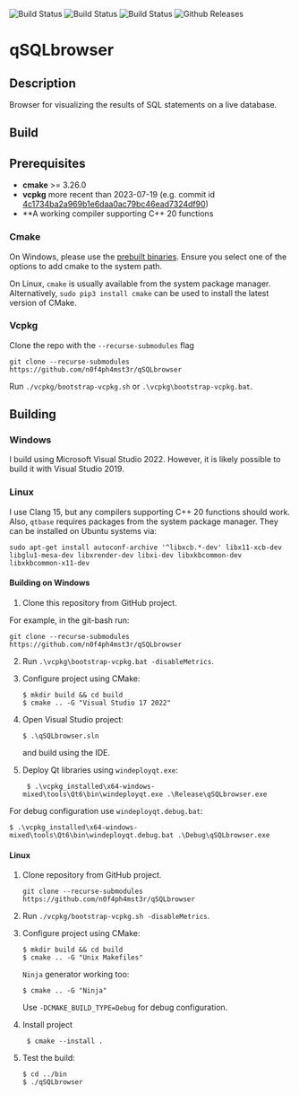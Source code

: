 ![Build Status](https://github.com/n0f4ph4mst3r/qSQLbrowser/actions/workflows/ccpp-windows-x64.yml/badge.svg)
![Build Status](https://github.com/n0f4ph4mst3r/qSQLbrowser/actions/workflows/ccpp-ubuntu-gcc.yml/badge.svg)
![Build Status](https://github.com/n0f4ph4mst3r/qSQLbrowser/actions/workflows/ccpp-ubuntu-clang.yml/badge.svg)
![Github Releases](https://img.shields.io/github/v/release/n0f4ph4mst3r/qSQLbrowser)

# qSQLbrowser
Description
-----------
Browser for visualizing the results of SQL statements on a live database.

Build
-----
## Prerequisites

* **cmake** >= 3.26.0
* **vcpkg** more recent than 2023-07-19 (e.g. commit id [4c1734ba2a969b1e6daa0ac79bc46ead7324df90](https://github.com/microsoft/vcpkg/commit/4c1734ba2a969b1e6daa0ac79bc46ead7324df90))
* **A working compiler supporting C++ 20 functions



### Cmake

On Windows, please use the [prebuilt binaries](https://cmake.org/download/). Ensure you select one of the options to add cmake to the system path.

On Linux, `cmake` is usually available from the system package manager. Alternatively, `sudo pip3 install cmake` can be used to install the latest version of CMake.

### Vcpkg
Clone the repo with the `--recurse-submodules` flag

    git clone --recurse-submodules https://github.com/n0f4ph4mst3r/qSQLbrowser
	
Run `./vcpkg/bootstrap-vcpkg.sh` or `.\vcpkg\bootstrap-vcpkg.bat`.

## Building

### Windows
I build using Microsoft Visual Studio 2022. However, it is likely possible to build it with Visual Studio 2019.


### Linux
I use Clang 15, but any compilers supporting C++ 20 functions should work. Also, `qtbase` requires packages from the system package manager. They
can be installed on Ubuntu systems via:

	sudo apt-get install autoconf-archive '^libxcb.*-dev' libx11-xcb-dev libglu1-mesa-dev libxrender-dev libxi-dev libxkbcommon-dev libxkbcommon-x11-dev


#### Building on Windows

1. Clone this repository from GitHub project.

For example, in the git-bash run:

    git clone --recurse-submodules https://github.com/n0f4ph4mst3r/qSQLbrowser
	
2. Run `.\vcpkg\bootstrap-vcpkg.bat -disableMetrics`.

3. Configure project using CMake:

       $ mkdir build && cd build
       $ cmake .. -G "Visual Studio 17 2022"
    
4. Open Visual Studio project:

       $ .\qSQLbrowser.sln
    
    and build using the IDE.

5. Deploy Qt libraries using `windeployqt.exe`:

        $ .\vcpkg_installed\x64-windows-mixed\tools\Qt6\bin\windeployqt.exe .\Release\qSQLbrowser.exe

For debug configuration use `windeployqt.debug.bat`:

    $ .\vcpkg_installed\x64-windows-mixed\tools\Qt6\bin\windeployqt.debug.bat .\Debug\qSQLbrowser.exe

#### Linux 

1. Clone repository from GitHub project.

       git clone --recurse-submodules https://github.com/n0f4ph4mst3r/qSQLbrowser
	
2. Run `./vcpkg/bootstrap-vcpkg.sh -disableMetrics`.
    
3. Configure project using CMake:

       $ mkdir build && cd build
       $ cmake .. -G "Unix Makefiles" 
	   
   `Ninja` generator working too:

       $ cmake .. -G "Ninja" 
	   
	Use `-DCMAKE_BUILD_TYPE=Debug` for debug configuration.
  
4. Install project
   
        $ cmake --install . 
    
5. Test the build:

       $ cd ../bin
       $ ./qSQLbrowser